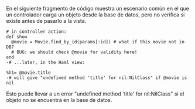

En el siguiente fragmento de código muestra un escenario común en el que un controlador carga 
un objeto desde la base de datos, pero no verifica si existe antes de pasarlo a la vista. 

```
# in controller action:
def show
  @movie = Movie.find_by_id(params[:id]) # what if this movie not in DB?
  # BUG: we should check @movie for validity here!
end
-# ...later, in the Haml view:

%h1= @movie.title
-# will give "undefined method 'title' for nil:NilClass" if @movie is nil
```
Esto puede llevar a un error "undefined method 'title' for nil:NilClass" si el objeto no se encuentra en la base de datos.
